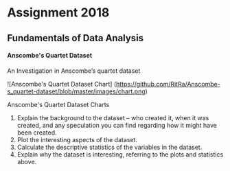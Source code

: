 # Assignment 2018
## Fundamentals of Data Analysis


#### Anscombe's Quartet Dataset
An Investigation in Anscombe’s quartet dataset

![Anscombe's Quartet Dataset Chart]
(https://github.com/RitRa/Anscombe-s_quartet-dataset/blob/master/images/chart.png) 

Anscombe's Quartet Dataset Charts

1. Explain the background to the dataset – who created it, when it was created, and
any speculation you can find regarding how it might have been created.
2.  Plot the interesting aspects of the dataset.
3.  Calculate the descriptive statistics of the variables in the dataset.
4.  Explain why the dataset is interesting, referring to the plots and statistics above.


